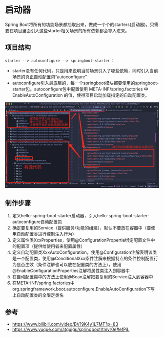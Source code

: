# 启动器
Spring Boot将所有的功能场景都抽取出来，做成一个个的starters(启动器)，只需要在项目里面引入这些starter相关场景的所有依赖都会导入进来。

## 项目结构
`starter --> autoconfigure --> springboot-starter`：
* starter没有任何代码，只是用来说明当前场景引入了哪些依赖，同时引入当前场景的真正自动配置包“autoconfigure”
* autoconfigure引入最底层的，每一个springboot模块都要使用的springboot-starter包。autoconfigure包中配置使用 META-INF/spring.factories 中 EnableAutoConfiguration 的值，使得项目启动加载指定的自动配置类。
  
![starter+20211013003738](https://raw.githubusercontent.com/loli0con/picgo/master/images/starter%2B20211013003738.png%2B2021-10-13-00-37-42)

## 制作步骤
1. 定义hello-spring-boot-starter启动器，引入hello-spring-boot-starter-autoconfigure自动配置包
2. 确定要复用的Service（提供服务/功能的组建），默认不要放在容器中（要使用自动配置类进行控制注入行为）
3. 定义属性类XxxProperties，使用@ConfigurationPropertie绑定配置文件中的配置项（提供给使用者来配置属性）
4. 定义自动配置类XxxAutoConfiguration，使用@Configuration注解表明该类是一个配置类，使用@ConditionalXxx条件注解来根据特点的条件控制配置行为是否生效（条件注解也可以放在配置类的方法上），使用@EnableConfigurationProperties注解将属性类注入到容器中
5. 在自动配置类中的方法上使用@Bean注解把要复用的Service注入到容器中
6. 在META-INF/spring.factories中org.springframework.boot.autoconfigure.EnableAutoConfiguration下写上自动配置类的全限定类名


## 参考
* https://www.bilibili.com/video/BV19K4y1L7MT?p=83
* https://www.yuque.com/atguigu/springboot/tmvr0e#efPjL